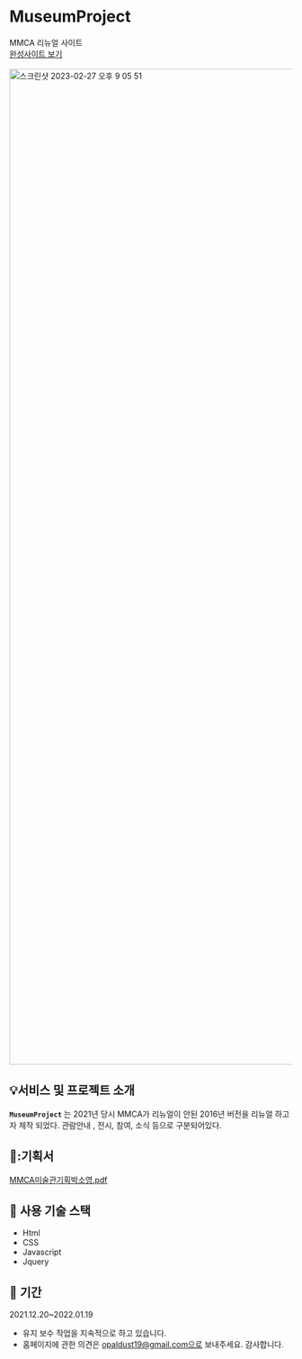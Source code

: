 # MuseumProject

MMCA 리뉴얼 사이트 
</br>
<a href="https://firsthandcraft.github.io/handcraftProject/">완성사이트 보기</a>
</br></br>
<img width="1768" alt="스크린샷 2023-02-27 오후 9 05 51" src="https://user-images.githubusercontent.com/97497153/222413515-0e2d67ea-5447-4e90-a3e6-9e23d98e3829.png">


## :bulb:서비스 및 프로젝트 소개

**`MuseumProject`** 는 2021년 당시  MMCA가 리뉴얼이 안된 2016년 버전을 리뉴얼 하고자 제작 되었다. 
관람안내 , 전시, 참여, 소식 등으로 구분되어있다.

## 📖:기획서
[MMCA미술관기획박소영.pdf](https://github.com/firsthandcraft/MuseumProject/files/10870723/MMCA.pdf)


## :wrench: 사용 기술 스택
- Html
- CSS
- Javascript
- Jquery

## :floppy_disk: 기간
2021.12.20~2022.01.19
- 유지 보수 작업을 지속적으로 하고 있습니다. 
- 홈페이지에 관한 의견은 opaldust19@gmail.com으로 보내주세요. 감사합니다.
